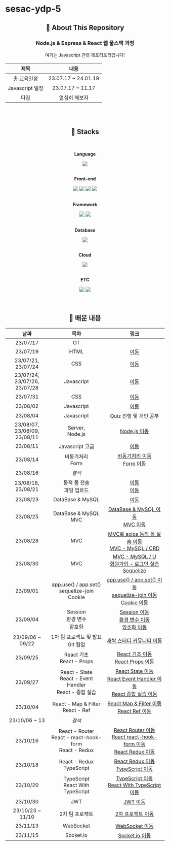 # sesac-ydp-5

<div align="center">

## 💬 About This Repository

<p>
<h3>Node.js & Express & React 웹 풀스택 과정</h3>

여기는 Javascript 관련 레포티토리입니다!

|제목|내용|
|:---:|:---:|
|총 교육일정|23.07.17 ~ 24.01.19|
|Javascript 일정|23.07.17 ~ 11.17|
|다짐|열심히 해보자|
</p>

<br>
<br>

## 🔨 Stacks

<div>
  <br>
   <!-- Language -->
    <p><strong>Language</strong></p>
    <div>
        <img src="https://img.shields.io/badge/Javascript-F7DF1E?style=for-the-badge&logo=Javascript&logoColor=black"> 
    </div>
    
   <br>

   <!-- Front-end -->
   <p><strong>Front-end</strong></p>
   <div>
        <img src="https://img.shields.io/badge/html5-E34F26?style=for-the-badge&logo=html5&logoColor=white"> 
        <img src="https://img.shields.io/badge/css-1572B6?style=for-the-badge&logo=css3&logoColor=white">
        <img src="https://img.shields.io/badge/bootstrap-7952B3?style=for-the-badge&logo=bootstrap&logoColor=white"> 
        <img src="https://img.shields.io/badge/jquery-0769AD?style=for-the-badge&logo=jquery&logoColor=white">
   </div>

   <br>

   <!-- Framework -->
   <p><strong>Framework</strong></p>
   <div>
        <img src="https://img.shields.io/badge/Node.js-339933?style=for-the-badge&logo=Node.js&logoColor=white"> 
        <img src="https://img.shields.io/badge/Express-000000?style=for-the-badge&logo=Express&logoColor=white">
   </div>

   <br>

   <!-- Database -->
   <p><strong>Database</strong></p>
   <div>
        <img src="https://img.shields.io/badge/MySQL-4479A1?style=for-the-badge&logo=mysql&logoColor=white">
   </div>

   <br>

   <!-- Cloud -->
   <p><strong>Cloud</strong></p>
   <div>
        <img src="https://img.shields.io/badge/AWS-232F3E?style=for-the-badge&logo=amazon aws&logoColor=ec912d"> 
   </div>

   <br>

   <!-- ETC -->
   <p><strong>ETC</strong></p>
   <div>
        <img src="https://img.shields.io/badge/Sequelize-ffffff?style=for-the-badge&logo=Sequelize&logoColor=52b0e7"> 
        <img src="https://img.shields.io/badge/Socket.io-010101?style=for-the-badge&logo=socketdotio&logoColor=fefefe"> 
   </div>
</div>

<br>
<br>

## 📖 배운 내용

|날짜|목차|링크|
|:---:|:---:|:---:|
|23/07/17|OT||
|23/07/19|HTML|[이동](./02.html/)|
|23/07/21, <br> 23/07/24|CSS|[이동](./03.css/)|
|23/07/24, <br> 23/07/26, <br> 23/07/28|Javascript|[이동](./04.javascript/)|
|23/07/31|CSS|[이동](./05.css/)|
|23/08/02|Javascript|[이동](./06.jquery/)|
|23/08/04|Javascript|Quiz 진행 및 개인 공부|
|23/08/07, <br> 23/08/09, <br> 23/08/11|Server, <br>Node.js|[Node.js 이동](./08.nodejs/)|
|23/08/11|Javascript 고급|[이동](./09.javascript-advanced/)|
|23/08/14|비동기처리<br> Form|[비동기처리 이동](./10.asynchronous/) <br> [Form 이동](./11.form/)|
|23/08/16|*결석*||
|23/08/18, <br> 23/08/21|동적 폼 전송 <br>파일 업로드|[이동](./12.dynamic-form/) <br> [이동](./13.file-upload/)|
|23/08/23|DataBase & MySQL|[이동](./14.mysql/)|
|23/08/25|DataBase & MySQL <br> MVC|[DataBase & MySQL 이동](./14.mysql/) <br> [MVC 이동](./15.mvc/)|
|23/08/28|MVC|[MVC로 axios 동적 폼 실습 이동](./15.mvc_axios_post/) <br> [MVC - MySQL / CRD](./16.mvc_mysql/)|
|23/08/30|MVC|[MVC - MySQL / U](./16.mvc_mysql/) <br> [회원가입 - 로그인 실습](./16.mvc_mysql_release/)<br> [Sequelize](./17.sequelize/)|
|23/09/01|app.use() / app.set() <br> sequelize-join <br> Cookie|[app.use() / app.set() 이동](./ps.express-ex1/) <br> [sequelize-join 이동](./17.sequelize_upgrade/) <br> [Cookie 이동](./18.session-cookie/cookie.js)|
|23/09/04|Session <br> 환경 변수 <br> 암호화|[Session 이동](./18.session-cookie/session.js) <br> [환경 변수 이동](./19.env/) <br> [암호화 이동](./20.encrypt/)|
|23/09/06 ~ 09/22|1차 팀 프로젝트 및 발표 <br> Git 협업|[새싹 스터디 커뮤니티 이동](https://github.com/1st-team-d/ssac-community)|
|23/09/25|React 기초 <br> React - Props|[React 기초 이동](./21.react/test-app/) <br> [React Props 이동](./22.react_props/props-app/)|
|23/09/27|React - State <br> React - Event Handler <br> React - 종합 실습|[React State 이동](./23.react_state/state-app/) <br> [React Event Handler 이동](./24.react_event/event-app/) <br> [React 종합 실습 이동](./25.react_all_practice/practice-app/)|
|23/10/04|React - Map & Filter <br> React - Ref|[React Map & Filter 이동](./26.react_map-filter/map-filter/) <br> [React Ref 이동](./27.react_ref-lifecycle/ref-lifecycle/)|
|23/10/06 ~ 13|*결석*||
|23/10/16|React - Router <br> React - react-hook-form <br> React - Redux|[React Router 이동](./30.react_router/router-app/) <br> [React react-hook-form 이동](./28.react_hooks/hooks-app/src/components/react-hook-form/) <br> [React Redux 이동](./31.react_redux/redux-app/)|
|23/10/18|React - Redux <br> TypeScript|[React Redux 이동](./31.react_redux/redux-app/) <br> [TypeScript 이동](./32.typescript/)|
|23/10/20|TypeScript <br> React With TypeScript|[TypeScript 이동](./32.typescript/) <br> [React With TypeScript 이동](./33.typescript-react/typescript-react-app/)|
|23/10/30|JWT|[JWT 이동](./34.jwt_pj/)|
|23/10/23 ~ 11/10|2차 팀 프로젝트|[2차 프로젝트 이동](https://github.com/SesacProjectTeamA-2/pj-back)|
|23/11/13|WebSocket|[WebSocket 이동](./35.websocket/)|
|23/11/15|Socket.io|[Socket.io 이동](./36.socketio/)|
</div>